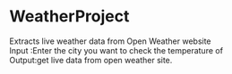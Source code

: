 # WeatherProject
Extracts live weather data from Open Weather website  
Input :Enter the city you want to check the temperature of  
Output:get live data from open weather site.
